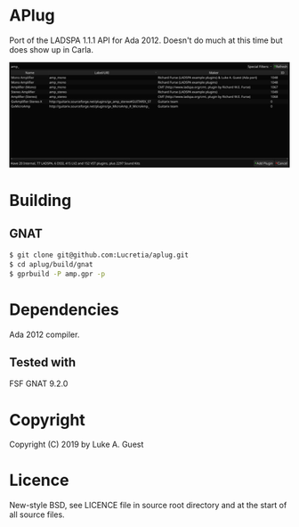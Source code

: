 # APlug

Port of the LADSPA 1.1.1 API for Ada 2012. Doesn't do much at this time but does show up in Carla.

![Carla](./screenshots/carla.png)

# Building

## GNAT

```bash
$ git clone git@github.com:Lucretia/aplug.git
$ cd aplug/build/gnat
$ gprbuild -P amp.gpr -p
```

# Dependencies

Ada 2012 compiler.

## Tested with

FSF GNAT 9.2.0

# Copyright

Copyright (C) 2019 by Luke A. Guest

# Licence

New-style BSD, see LICENCE file in source root directory and at the start of all source files.
